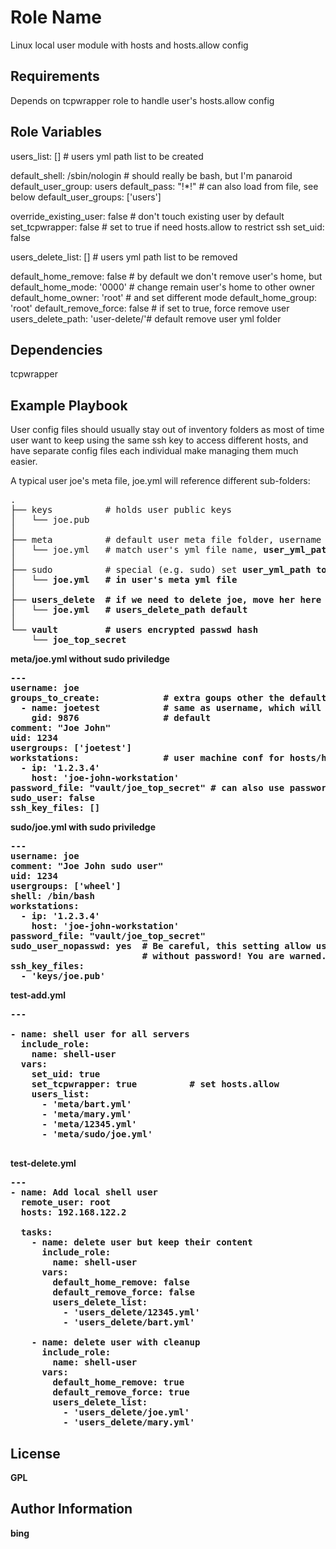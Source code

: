Role Name
=========

Linux local user module with hosts and hosts.allow config

Requirements
------------

Depends on tcpwrapper role to handle user's hosts.allow config

Role Variables
--------------
 
 users_list: []                # users yml path list to be created
 
 default_shell: /sbin/nologin  # should really be bash, but I'm panaroid
 default_user_group: users
 default_pass: "!*!"           # can also load from file, see below
 default_user_groups: ['users']
 
 override_existing_user: false # don't touch existing user by default
 set_tcpwrapper: false         # set to true if need hosts.allow to restrict ssh
 set_uid: false
 
 users_delete_list: []         # users yml path list to be removed
 
 default_home_remove: false    # by default we don't remove user's home, but 
 default_home_mode: '0000'     # change remain user's home to other owner
 default_home_owner: 'root'    # and set different mode
 default_home_group: 'root'
 default_remove_force: false      # if set to true, force remove user  
 users_delete_path: 'user-delete/'# default remove user yml folder
 
Dependencies
------------

tcpwrapper

Example Playbook
------------

User config files should usually stay out of inventory folders as most of time
user want to keep using the same ssh key to access different hosts, and have 
separate config files each individual make managing them much easier.

A typical user joe's meta file, joe.yml will reference different sub-folders:
  
<pre>
.
├── keys          # holds user public keys
│   └── joe.pub
│
├── meta          # default user meta file folder, username should match
│   └── joe.yml   # match user's yml file name, <b>user_yml_path</b> default      
│
├── sudo          # special (e.g. sudo) set <b>user_yml_path<b/> to 'sudo/'
│   └── joe.yml   # in user's meta yml file
│
├── users_delete  # if we need to delete joe, move her here for clarity
│   └── joe.yml   # <b>users_delete_path</b> default
│
└── vault         # users encrypted passwd hash
    └── joe_top_secret
</pre>

meta/joe.yml without sudo priviledge
<pre>
---
username: joe
groups_to_create:            # extra goups other the default user group name                            
  - name: joetest            # same as username, which will be created by
    gid: 9876                # default
comment: "Joe John"
uid: 1234
usergroups: ['joetest']
workstations:                # user machine conf for hosts/hosts.allow
  - ip: '1.2.3.4'
    host: 'joe-john-workstation'
password_file: "vault/joe_top_secret" # can also use password for direct hash
sudo_user: false 
ssh_key_files: []
</pre>

sudo/joe.yml with sudo priviledge
<pre>
---
username: joe
comment: "Joe John sudo user"
uid: 1234
usergroups: ['wheel']
shell: /bin/bash
workstations:
  - ip: '1.2.3.4'
    host: 'joe-john-workstation'
password_file: "vault/joe_top_secret"
sudo_user_nopasswd: yes  # <b>Be careful, this setting allow user sudo</b>
                         # <b>without password! You are warned. </b>
ssh_key_files: 
  - 'keys/joe.pub'
</pre>

test-add.yml
<pre>
---

- name: shell user for all servers
  include_role:
    name: shell-user
  vars:
    set_uid: true
    set_tcpwrapper: true          # set hosts.allow
    users_list:
      - 'meta/bart.yml'
      - 'meta/mary.yml'
      - 'meta/12345.yml'
      - 'meta/sudo/joe.yml'

</pre>
test-delete.yml

<pre>
---
- name: Add local shell user
  remote_user: root
  hosts: 192.168.122.2

  tasks:
    - name: delete user but keep their content
      include_role:
        name: shell-user
      vars:
        default_home_remove: false
        default_remove_force: false
        users_delete_list:
          - 'users_delete/12345.yml'
          - 'users_delete/bart.yml'

    - name: delete user with cleanup
      include_role:
        name: shell-user
      vars:
        default_home_remove: true
        default_remove_force: true
        users_delete_list:
          - 'users_delete/joe.yml'
          - 'users_delete/mary.yml'
</pre>

License
-------

GPL

Author Information
------------------

bing
